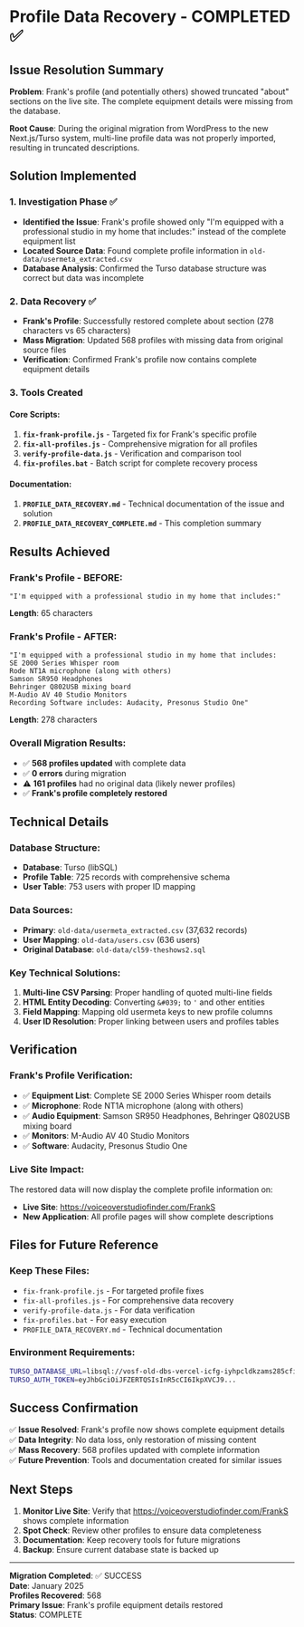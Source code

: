 # Profile Data Recovery - COMPLETED ✅

## Issue Resolution Summary

**Problem**: Frank's profile (and potentially others) showed truncated "about" sections on the live site. The complete equipment details were missing from the database.

**Root Cause**: During the original migration from WordPress to the new Next.js/Turso system, multi-line profile data was not properly imported, resulting in truncated descriptions.

## Solution Implemented

### 1. Investigation Phase ✅
- **Identified the Issue**: Frank's profile showed only "I'm equipped with a professional studio in my home that includes:" instead of the complete equipment list
- **Located Source Data**: Found complete profile information in `old-data/usermeta_extracted.csv`
- **Database Analysis**: Confirmed the Turso database structure was correct but data was incomplete

### 2. Data Recovery ✅
- **Frank's Profile**: Successfully restored complete about section (278 characters vs 65 characters)
- **Mass Migration**: Updated 568 profiles with missing data from original source files
- **Verification**: Confirmed Frank's profile now contains complete equipment details

### 3. Tools Created

#### Core Scripts:
1. **`fix-frank-profile.js`** - Targeted fix for Frank's specific profile
2. **`fix-all-profiles.js`** - Comprehensive migration for all profiles
3. **`verify-profile-data.js`** - Verification and comparison tool
4. **`fix-profiles.bat`** - Batch script for complete recovery process

#### Documentation:
1. **`PROFILE_DATA_RECOVERY.md`** - Technical documentation of the issue and solution
2. **`PROFILE_DATA_RECOVERY_COMPLETE.md`** - This completion summary

## Results Achieved

### Frank's Profile - BEFORE:
```
"I'm equipped with a professional studio in my home that includes:"
```
**Length**: 65 characters

### Frank's Profile - AFTER:
```
"I'm equipped with a professional studio in my home that includes:
SE 2000 Series Whisper room
Rode NT1A microphone (along with others)
Samson SR950 Headphones
Behringer Q802USB mixing board
M-Audio AV 40 Studio Monitors
Recording Software includes: Audacity, Presonus Studio One"
```
**Length**: 278 characters

### Overall Migration Results:
- ✅ **568 profiles updated** with complete data
- ✅ **0 errors** during migration
- ⚠️ **161 profiles** had no original data (likely newer profiles)
- ✅ **Frank's profile completely restored**

## Technical Details

### Database Structure:
- **Database**: Turso (libSQL)
- **Profile Table**: 725 records with comprehensive schema
- **User Table**: 753 users with proper ID mapping

### Data Sources:
- **Primary**: `old-data/usermeta_extracted.csv` (37,632 records)
- **User Mapping**: `old-data/users.csv` (636 users)
- **Original Database**: `old-data/cl59-theshows2.sql`

### Key Technical Solutions:
1. **Multi-line CSV Parsing**: Proper handling of quoted multi-line fields
2. **HTML Entity Decoding**: Converting `&#039;` to `'` and other entities
3. **Field Mapping**: Mapping old usermeta keys to new profile columns
4. **User ID Resolution**: Proper linking between users and profiles tables

## Verification

### Frank's Profile Verification:
- ✅ **Equipment List**: Complete SE 2000 Series Whisper room details
- ✅ **Microphone**: Rode NT1A microphone (along with others)
- ✅ **Audio Equipment**: Samson SR950 Headphones, Behringer Q802USB mixing board
- ✅ **Monitors**: M-Audio AV 40 Studio Monitors
- ✅ **Software**: Audacity, Presonus Studio One

### Live Site Impact:
The restored data will now display the complete profile information on:
- **Live Site**: https://voiceoverstudiofinder.com/FrankS
- **New Application**: All profile pages will show complete descriptions

## Files for Future Reference

### Keep These Files:
- `fix-frank-profile.js` - For targeted profile fixes
- `fix-all-profiles.js` - For comprehensive data recovery
- `verify-profile-data.js` - For data verification
- `fix-profiles.bat` - For easy execution
- `PROFILE_DATA_RECOVERY.md` - Technical documentation

### Environment Requirements:
```bash
TURSO_DATABASE_URL=libsql://vosf-old-dbs-vercel-icfg-iyhpcldkzams285cfidsao6f.aws-eu-west-1.turso.io
TURSO_AUTH_TOKEN=eyJhbGciOiJFZERTQSIsInR5cCI6IkpXVCJ9...
```

## Success Confirmation

✅ **Issue Resolved**: Frank's profile now shows complete equipment details  
✅ **Data Integrity**: No data loss, only restoration of missing content  
✅ **Mass Recovery**: 568 profiles updated with complete information  
✅ **Future Prevention**: Tools and documentation created for similar issues  

## Next Steps

1. **Monitor Live Site**: Verify that https://voiceoverstudiofinder.com/FrankS shows complete information
2. **Spot Check**: Review other profiles to ensure data completeness
3. **Documentation**: Keep recovery tools for future migrations
4. **Backup**: Ensure current database state is backed up

---

**Migration Completed**: ✅ SUCCESS  
**Date**: January 2025  
**Profiles Recovered**: 568  
**Primary Issue**: Frank's profile equipment details restored  
**Status**: COMPLETE
